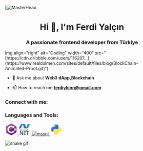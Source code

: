 [![MasterHead](https://media.istockphoto.com/id/953499010/photo/blockchain-technology-structure-defocused.jpg?s=612x612&w=0&k=20&c=9MNfdA5pbBhtHm6t6mmQ206CJx1MxzF3Th8NN_EAJTU=)
<h1 align="center">Hi 👋, I'm Ferdi Yalçın
<h3 align="center">A passionate frontend developer from Türkiye</h3>
img align="right" alt="Coding" width="400" src="[https://cdn.dribbble.com/users/116207...](https://www.realdolmen.com/sites/default/files/blog/BlockChain-Animated-Proof.gif)")
  
- 💬 Ask me about **Web3 dApp,Blockchain**

- 📫 How to reach me **ferdiylcnn@gmail.com**

<h3 align="left">Connect with me:</h3>
<p align="left">
</p>

<h3 align="left">Languages and Tools:</h3>
<p align="left"> <a href="https://www.w3schools.com/cs/" target="_blank" rel="noreferrer"> <img src="https://raw.githubusercontent.com/devicons/devicon/master/icons/csharp/csharp-original.svg" alt="csharp" width="40" height="40"/> </a> <a href="https://dotnet.microsoft.com/" target="_blank" rel="noreferrer"> <img src="https://raw.githubusercontent.com/devicons/devicon/master/icons/dot-net/dot-net-original-wordmark.svg" alt="dotnet" width="40" height="40"/> </a> <a href="https://www.microsoft.com/en-us/sql-server" target="_blank" rel="noreferrer"> <img src="https://www.svgrepo.com/show/303229/microsoft-sql-server-logo.svg" alt="mssql" width="40" height="40"/> </a> <a href="https://www.python.org" target="_blank" rel="noreferrer"> <img src="https://raw.githubusercontent.com/devicons/devicon/master/icons/python/python-original.svg" alt="python" width="40" height="40"/> </a> </p>

![snake gif](https://github.com/ferdiyalcin/ferdiyalcin/blob/output/github-contribution-grid-snake.gif)

